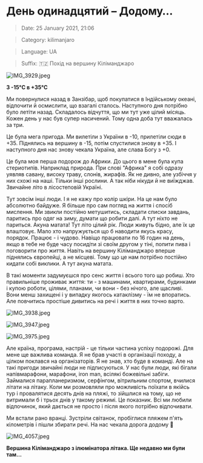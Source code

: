 # День одинадцятий – Додому…

> Date: 25 January 2021, 21:06

> Category: kilimanjaro

> Language: UA

> Suffix: 🇹🇿 Похід на вершину Кіліманджаро

![IMG_3929.jpeg](https://res.craft.do/user/full/b5a256f3-51ff-c8e5-10fe-9343b6a0451d/doc/0F48D68C-B0F8-4ECD-A68F-0F09A45FE2EF/7488C12B-454B-43EA-92FB-C67A5213D962_2/IMG_3929.jpeg)

**З -15°C в +35°C**

Ми повернулися назад в Занзібар, щоб покупатися в Індійському океані, відпочити й осмислити, що взагалі сталось. Наступного дня потрібно було летіти назад. Складалось відчуття, що ми тут уже цілий місяць. Кожен день у нас був супер насичений. Тому одна доба тут вважалась за три.

Це була мега пригода. Ми вилетіли з України в -10, прилетіли сюди в +35. Піднялись на вершину в -15, потім спустилися знову в +35. І наступного дня нас знову чекала Україна, але слава Богу з +0.

Це була моя перша подорож до Африки. До цього в мене була купа стериотипів. Наприклад природа. При слові "Африка" я собі одразу уявляв савану, високу траву, слонів, жирафів. Як не дивно, але узбіччя у них схожі на наші. Тільки інші рослини. А так ніби нікуди й не виїжджав. Звичайне літо в лісостеповій Україні.

Тут зовсім інші люди. І я не кажу про колір шкіри. На це нам було абсолютно байдуже. Я більше про сам погляд на життя і спосіб мислення. Ми звикли постійно метушитись, складати списки завдань, паритись про одяг на зиму, думати що робити далі. А тут ніхто не париться. Акуна матата! Тут літо цілий рік. Люди живуть бідно, але їх це влаштовує. Мало хто напружується що б наводити якусь красу, порядок. Працює - і чудово. Навіщо працювати по 16 годин на день, якщо в тебе не буде часу посидіти зі своїм другом у тіні, попити пива і поговорити про життя. Навіть на вершину Кіліманджаро вперше піднялись європейці, а не місцеві. Тому що це нам потрібно постійно кидати собі виклики. А тут акуна матата.

В такі моменти задумуєшся про сенс життя і всього того що робиш. Хто правильніше проживає життя: ти - з машинами, квартирами, будинками і купою роботи, цілями, планами, чи вони - без нічого, але щасливі. Вони менш захищені і у випадку якогось катаклізму - їм не впоратись. Але повчитись простіше дивитись на речі і життя в них точно варто.

![IMG_3938.jpeg](https://res.craft.do/user/full/b5a256f3-51ff-c8e5-10fe-9343b6a0451d/doc/0F48D68C-B0F8-4ECD-A68F-0F09A45FE2EF/90B853E8-439D-4689-8D1D-48F05251DD07_2/IMG_3938.jpeg)

![IMG_3947.jpeg](https://res.craft.do/user/full/b5a256f3-51ff-c8e5-10fe-9343b6a0451d/doc/0F48D68C-B0F8-4ECD-A68F-0F09A45FE2EF/D8718489-E45D-45B6-B414-D3B886C29203_2/IMG_3947.jpeg)

![IMG_3975.jpeg](https://res.craft.do/user/full/b5a256f3-51ff-c8e5-10fe-9343b6a0451d/doc/0F48D68C-B0F8-4ECD-A68F-0F09A45FE2EF/4A7986B4-6F7F-4769-A595-0B3347EF7F89_2/IMG_3975.jpeg)

Але країна, програма, настрій - це тільки частина успіху подорожі. Для мене ще важлива команда. Я не брав участі в організації походу, а цілком поклався на організаторів. Я не знав, хто буде в команді. Але на такі пригоди звичайні люди не підписуються. У нас були люди, які бігали напівмарафони, марафони, iron man, всілякі божевільні забіги. Займалися парапланеризмом, серфінгом, вітрильним спортом, вчилися літати на літаку.  Коли ми розмовляли про можливість поїхати в якійсь тур і провалятися десять днів на пляжі, то зійшлися на тому, що не витримали б і трьох днів у такому режимі. Це показник. Всі ми любили відпочинок, який дається не просто і після якого потрібно відпочивати.

Ми встали рано вранці. Зустріли світанок, пробіглися пляжем п'ять кілометрів і пішли збирати речі. На нас чекала дорога додому 🙂

![IMG_4057.jpeg](https://res.craft.do/user/full/b5a256f3-51ff-c8e5-10fe-9343b6a0451d/doc/0F48D68C-B0F8-4ECD-A68F-0F09A45FE2EF/68513B48-CA9F-4F57-97D0-60D797E4FC9A_2/IMG_4057.jpeg)

**Вершина Кіліманджаро з ілюмінатора літака. Ще недавно ми були там…**


